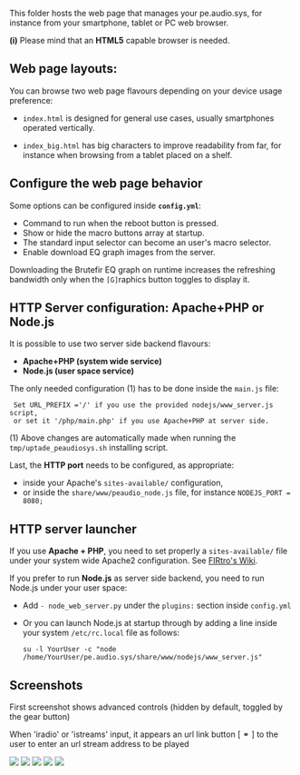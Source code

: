 This folder hosts the web page that manages your pe.audio.sys, for instance from your smartphone, tablet or PC web browser.

**(i)** Please mind that an **HTML5** capable browser is needed.


## Web page layouts:

You can browse two web page flavours depending on your device usage preference:

- `index.html` is designed for general use cases, usually smartphones operated vertically.

- `index_big.html` has big characters to improve readability from far, for instance when browsing from a tablet placed on a shelf.


## Configure the web page behavior

Some options can be configured inside **`config.yml`**:

- Command to run when the reboot button is pressed.
- Show or hide the macro buttons array at startup.
- The standard input selector can become an user's macro selector.
- Enable download EQ graph images from the server.

Downloading the Brutefir EQ graph on runtime increases the refreshing bandwidth only when the `[G]`raphics button toggles to display it.

## HTTP Server configuration: Apache+PHP or Node.js

It is possible to use two server side backend flavours:

- **Apache+PHP (system wide service)**
- **Node.js (user space service)**

The only needed configuration (1) has to be done inside the `main.js` file:

     Set URL_PREFIX ='/' if you use the provided nodejs/www_server.js script,
     or set it '/php/main.php' if you use Apache+PHP at server side.

(1) Above changes are automatically made when running the `tmp/uptade_peaudiosys.sh` installing script.

Last, the **HTTP port** needs to be configured, as appropriate:

- inside your Apache's `sites-available/` configuration,
- or inside the `share/www/peaudio_node.js` file, for instance `NODEJS_PORT = 8080;`


## HTTP server launcher

If you use **Apache + PHP**, you need to set properly a `sites-available/` file under your system wide Apache2 configuration. See [FIRtro's Wiki](https://github.com/AudioHumLab/FIRtro/wiki/04a-Instalación-de-Linux-y-paquetes-de-SW#6-página-web-de-control-remoto-opcional-pero-recomendable).

If you prefer to run **Node.js** as server side backend, you need to run Node.js under your user space:

- Add `- node_web_server.py` under the `plugins:` section inside `config.yml`

- Or you can launch Node.js at startup through by adding a line inside your system `/etc/rc.local` file as follows:

    `su -l YourUser -c "node /home/YourUser/pe.audio.sys/share/www/nodejs/www_server.js"`


## Screenshots
First screenshot shows advanced controls (hidden by default, toggled by the gear button)

When 'iradio' or 'istreams' input, it appears an url link button [ &#9901; ] to the user to enter an url stream address to be played

![](./images/control%20web%20v1.1a.jpg)
![](./images/control%20web%20v1.1b.jpg)
![](./images/control%20web%20v1.1c.jpg)
![](./images/control%20web%20v1.1d.jpg)
![](./images/control%20web%20graphs.jpg)
